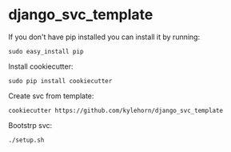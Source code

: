 # django_svc_template


If you don't have pip installed you can install it by running:

`sudo easy_install pip`

Install cookiecutter:

`sudo pip install cookiecutter`

Create svc from template:

`cookiecutter https://github.com/kylehorn/django_svc_template`

Bootstrp svc:

`./setup.sh`
